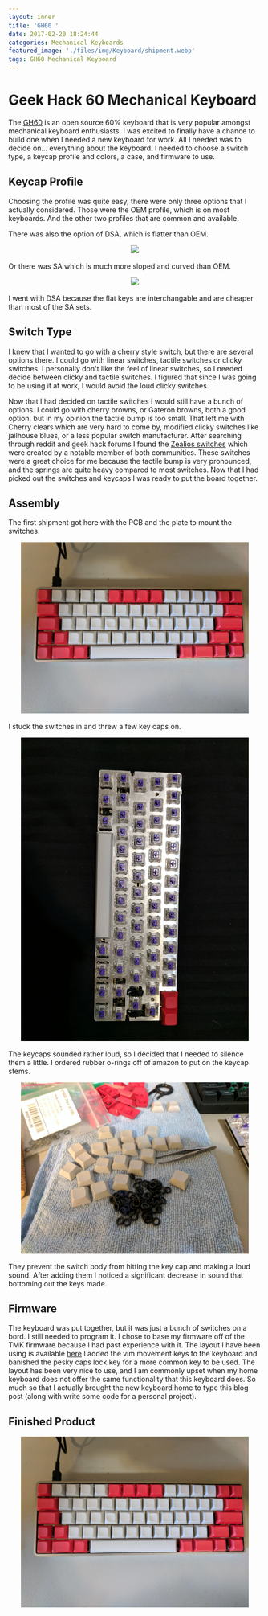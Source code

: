 ```yaml
---
layout: inner
title: 'GH60 '
date: 2017-02-20 18:24:44
categories: Mechanical Keyboards
featured_image: './files/img/Keyboard/shipment.webp'
tags: GH60 Mechanical Keyboard
---
```


# Geek Hack 60 Mechanical Keyboard

The [GH60](http://blog.komar.be/gh60-rev-c-plain-edition-is-out/) is an open source 60% keyboard that is very popular amongst mechanical keyboard enthusiasts. 
I was excited to finally have a chance to build one when I needed a new keyboard for work.
All I needed was to decide on... everything about the keyboard. I needed to choose a switch type, a keycap profile and colors, a case, and firmware to use.  

## Keycap Profile

Choosing the profile was quite easy, there were only three options that I actually considered. Those were the OEM profile, which is on most keyboards.
And the other two profiles that are common and available. 

There was also the option of DSA, which is flatter than OEM.
<center>
  <a href="http://keycapsdirect.com/images/key-caps/angle2.jpg">
    <img src="http://keycapsdirect.com/images/key-caps/angle2.jpg" style="allign:middle; width:90%;"/>
  </a>
</center>
<p></p>


Or there was SA which is much more sloped and curved than OEM. 
<center>
  <a href="http://keycapsdirect.com/images/key-caps/angle5.jpg">
    <img src="http://keycapsdirect.com/images/key-caps/angle5.jpg" style="allign:middle; width:90%;"/>
  </a>
</center>
<p></p>

I went with DSA because the flat keys are interchangable and are cheaper than most of the SA sets. 

## Switch Type

I knew that I wanted to go with a cherry style switch, but there are several options there. I could go with linear switches, tactile switches or clicky switches. 
I personally don't like the feel of linear switches, so I needed decide between clicky and tactile switches.
I figured that since I was going to be using it at work, I would avoid the loud clicky switches. 

Now that I had decided on tactile switches I would still have a bunch of options. I could go with cherry browns, or Gateron browns, both a good option, but in my opinion the tactile bump is too small. 
That left me with Cherry clears which are very hard to come by, modified clicky switches like jailhouse blues, or a less popular switch manufacturer. 
After searching through reddit and geek hack forums I found the [Zealios switches](https://zealpc.net/products/zealio) which were created by a notable member of both communities. 
These switches were a great choice for me because the tactile bump is very pronounced, and the springs are quite heavy compared to most switches. 
Now that I had picked out the switches and keycaps I was ready to put the board together. 

## Assembly

The first shipment got here with the PCB and the plate to mount the switches. 
<center>
  <a href="https://github.com/coltstrgj/coltstrgj.github.io/blob/master/files/img/Keyboard/finished.webp?raw=true">
    <img src="https://github.com/coltstrgj/coltstrgj.github.io/blob/master/files/img/Keyboard/finished.webp?raw=true" style="allign:middle; width:90%;"/>
  </a>
</center>
<p></p>

I stuck the switches in and threw a few key caps on.

<center>
  <a href="./files/img/Keyboard/switches_in.webp">
    <img src="./files/img/Keyboard/switches_in.webp" style="allign:middle; width:90%;"/>
  </a>
</center>
<p></p>

The keycaps sounded rather loud, so I decided that I needed to silence them a little. I ordered rubber o-rings off of amazon to put on the keycap stems.

<center>
  <a href="./files/img/Keyboard/o_rings.webp">
    <img src="./files/img/Keyboard/o_rings.webp" style="allign:middle; width:90%;"/>
  </a>
</center>
<p></p>

They prevent the switch body from hitting the key cap and making a loud sound.
After adding them I noticed a significant decrease in sound that bottoming out the keys made.

## Firmware

The keyboard was put together, but it was just a bunch of switches on a bord. I still needed to program it. 
I chose to base my firmware off of the TMK firmware because I had past experience with it. 
The layout I have been using is available [here](https://gitlab.com/coltstrgj/tmk_keyboard/blob/personal/keyboard/gh60/keymap_anykey.c)
I added the vim movement keys to the keyboard and banished the pesky caps lock key for a more common key to be used.
The layout has been very nice to use, and I am commonly upset when my home keyboard does not offer the same functionality that this keyboard does. 
So much so that I actually brought the new keyboard home to type this blog post (along with write some code for a personal project).

## Finished Product

<center>
  <a href="./files/img/Keyboard/finished.webp">
    <img src="./files/img/Keyboard/finished.webp" style="allign:middle; width:90%;"/>
  </a>
</center>
<p></p>

